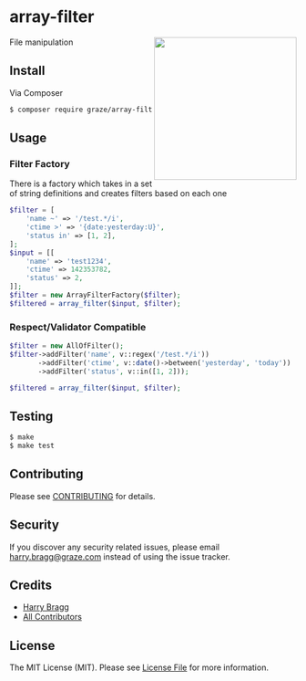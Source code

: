 # array-filter

<img align="right" src="https://media2.giphy.com/media/l41lOm4da1Avr5ui4/giphy.gif" width="250px" />

File manipulation

## Install

Via Composer

```bash
$ composer require graze/array-filter
```

## Usage

### Filter Factory

There is a factory which takes in a set of string definitions and creates filters based on each one

```php
$filter = [
    'name ~' => '/test.*/i',
    'ctime >' => '{date:yesterday:U}',
    'status in' => [1, 2],
];
$input = [[
    'name' => 'test1234',
    'ctime' => 142353782,
    'status' => 2,
]];
$filter = new ArrayFilterFactory($filter);
$filtered = array_filter($input, $filter);
```

### Respect/Validator Compatible

```php
$filter = new AllOfFilter();
$filter->addFilter('name', v::regex('/test.*/i'))
       ->addFilter('ctime', v::date()->between('yesterday', 'today'))
       ->addFilter('status', v::in([1, 2]));

$filtered = array_filter($input, $filter);
```

## Testing

```bash
$ make
$ make test
```

## Contributing

Please see [CONTRIBUTING](CONTRIBUTING.md) for details.

## Security

If you discover any security related issues, please email harry.bragg@graze.com instead of using the issue tracker.

## Credits

- [Harry Bragg](https://github.com/h-bragg)
- [All Contributors](../../contributors)

## License

The MIT License (MIT). Please see [License File](LICENSE.md) for more information.
